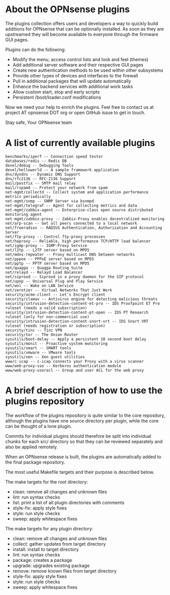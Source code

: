 About the OPNsense plugins
==========================

The plugins collection offers users and developers a way to quickly
build additions for OPNsense that can be optionally installed.  As
soon as they are upstreamed they will become available to everyone
through the firmware GUI pages.

Plugins can do the following:

* Modify the menu, access control lists and look and feel (themes)
* Add additional server software and their respective GUI pages
* Create new authentication methods to be used within other subsystems
* Provide other types of devices and interfaces to the firewall
* Pull in additional packages that will update automatically
* Enhance the backend services with additional work tasks
* Allow custom start, stop and early scripts
* Persistent /boot/loader.conf modifications

Now we need your help to enrich the plugins.  Feel free to contact us
at project AT opnsense DOT org or open GitHub issue to get in touch.


Stay safe,
Your OPNsense team

A list of currently available plugins
=====================================

```
benchmarks/iperf -- Connection speed tester
databases/redis -- Redis DB
devel/debug -- Debugging Tools
devel/helloworld -- A sample framework application
dns/dyndns -- Dynamic DNS Support
dns/rfc2136 -- RFC-2136 Support
mail/postfix -- SMTP mail relay
mail/rspamd -- Protect your network from spam
net-mgmt/collectd -- Collect system and application performance metrics periodically
net-mgmt/snmp -- SNMP Server via bsnmpd
net-mgmt/telegraf -- Agent for collecting metrics and data
net-mgmt/zabbix-agent -- Enterprise-class open source distributed monitoring agent
net-mgmt/zabbix-proxy -- Zabbix-Proxy enables decentralized monitoring
net/arp-scan -- Get all peers connected to a local network
net/freeradius -- RADIUS Authentication, Authorization and Accounting Server
net/ftp-proxy -- Control ftp-proxy processes
net/haproxy -- Reliable, high performance TCP/HTTP load balancer
net/igmp-proxy -- IGMP-Proxy Service
net/l2tp -- L2TP server based on MPD5
net/mdns-repeater -- Proxy multicast DNS between networks
net/pppoe -- PPPoE server based on MPD5
net/pptp -- PPTP server based on MPD5
net/quagga -- Quagga Routing Suite
net/relayd -- Relayd Load Balancer
net/siproxd -- Siproxd is a proxy daemon for the SIP protocol
net/upnp -- Universal Plug and Play Service
net/wol -- Wake on LAN Service
net/zerotier -- Virtual Networks That Just Work
security/acme-client -- Let's Encrypt client
security/clamav -- Antivirus engine for detecting malicious threats
security/intrusion-detection-content-et-pro -- IDS Proofpoint ET Pro ruleset (needs a valid subscription)
security/intrusion-detection-content-pt-open -- IDS PT Research ruleset (only for non-commercial use)
security/intrusion-detection-content-snort-vrt -- IDS Snort VRT ruleset (needs registration or subscription)
security/tinc -- Tinc VPN
security/tor -- The Onion Router
sysutils/boot-delay -- Apply a persistent 10 second boot delay
sysutils/monit -- Proactive system monitoring
sysutils/smart -- SMART tools
sysutils/vmware -- VMware tools
sysutils/xen -- Xen guest utilities
www/c-icap -- c-icap connects your Proxy with a virus scanner
www/web-proxy-sso -- Kerberos authentication module
www/web-proxy-useracl -- Group and user ACL for the web proxy
```

A brief description of how to use the plugins repository
========================================================

The workflow of the plugins repository is quite similar to the
core repository, although the plugins have one source directory
per plugin, while the core can be thought of a lone plugin.

Commits for individual plugins should therefore be split into
individual chunks for each src/ directory so that they can be
reviewed separately and also be applied remotely.

When an OPNsense release is built, the plugins are automatically
added to the final package repository.

The most useful Makefile targets and their purpose is described
below.

The make targets for the root directory:

* clean:	remove all changes and unknown files
* lint:		run syntax checks
* list:		print a list of all plugin directories with comments
* style-fix:	apply style fixes
* style:	run style checks
* sweep:	apply whitespace fixes

The make targets for any plugin directory:

* clean:	remove all changes and unknown files
* collect:	gather updates from target directory
* install:	install to target directory
* lint:		run syntax checks
* package:	creates a package
* upgrade:	upgrades existing package
* remove:	remove known files from target directory
* style-fix:	apply style fixes
* style:	run style checks
* sweep:	apply whitespace fixes
